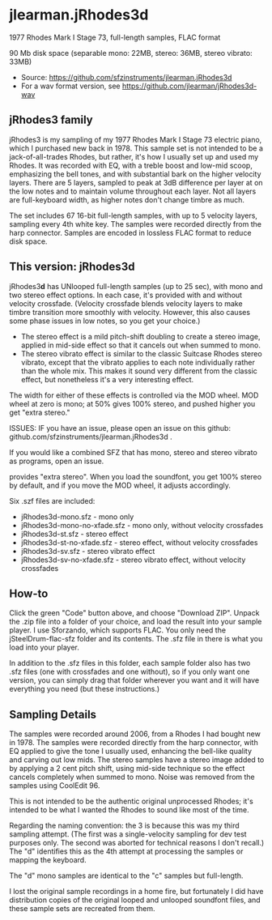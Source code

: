 # jlearman.jRhodes3d

1977 Rhodes Mark I Stage 73, full-length samples, FLAC format

90 Mb disk space (separable mono: 22MB, stereo: 36MB, stereo vibrato: 33MB)

- Source: https://github.com/sfzinstruments/jlearman.jRhodes3d
- For a wav format version, see https://github.com/jlearman/jRhodes3d-wav

## jRhodes3 family

jRhodes3 is my sampling of my 1977 Rhodes Mark I Stage 73 electric piano, which
I purchased new back in 1978. This sample set is not intended to be a jack-of-all-trades
Rhodes, but rather, it's how I usually set up and used my Rhodes. It was recorded with EQ,
with a treble boost and low-mid scoop, emphasizing the bell tones, and with
substantial bark on the higher velocity layers. There are 5 layers, sampled
to peak at 3dB difference per layer at on the low notes and to maintain volume
throughout each layer. Not all layers are full-keyboard width, as higher notes
don't change timbre as much.

The set includes 67 16-bit full-length samples, with up to 5 velocity layers,
sampling every 4th white key.
The samples were recorded directly from the harp connector.
Samples are encoded in lossless FLAC format to reduce disk space.

## This version: jRhodes3d

jRhodes3**d** has UNlooped full-length samples (up to 25 sec), with mono and two stereo
effect options.  In each case, it's provided with and without velocity crossfade.
(Velocity crossfade blends velocity layers to make timbre transition more smoothly
with velocity.  However, this also causes some phase issues in low notes, so you
get your choice.)

* The stereo effect is a mild pitch-shift doubling to create a stereo image, applied in mid-side effect so that it cancels out when summed to mono.
* The stereo vibrato effect is similar to the classic Suitcase Rhodes stereo vibrato, except that the vibrato applies to each note individually rather than the whole mix.  This makes it sound very different from the classic effect, but nonetheless it's a very interesting effect.

The width for either of these effects is controlled via the MOD wheel.
MOD wheel at zero is mono; at 50% gives 100% stereo, and pushed higher
you get "extra stereo."

ISSUES:
IF you have an issue, please open an issue on this github: github.com/sfzinstruments/jlearman.jRhodes3d .

If you would like a combined SFZ that has mono, stereo and stereo vibrato as programs, open an issue.


provides "extra stereo".  When you load the soundfont, you get 100%
stereo by default, and if you move the MOD wheel, it adjusts accordingly.

Six .szf files are included:
* jRhodes3d-mono.sfz - mono only
* jRhodes3d-mono-no-xfade.sfz - mono only, without velocity crossfades
* jRhodes3d-st.sfz - stereo effect
* jRhodes3d-st-no-xfade.sfz - stereo effect, without velocity crossfades
* jRhodes3d-sv.sfz - stereo vibrato effect
* jRhodes3d-sv-no-xfade.sfz - stereo vibrato effect, without velocity crossfades

## How-to

Click the green "Code" button above, and choose "Download ZIP". Unpack the .zip
file into a folder of your choice, and load the result into your sample player.  I use Sforzando,
which supports FLAC.  You only need the jSteelDrum-flac-sfz folder and its contents.
The .sfz file in there is what you load into your player.

In addition to the .sfz files in this folder, each sample folder also has
two .sfz files (one with crossfades and one without), so if you only want
one version, you can simply drag that folder wherever you want and it
will have everything you need (but these instructions.)

## Sampling Details

The samples were recorded around 2006, from a Rhodes I had bought
new in 1978.  The samples were recorded directly from the harp
connector, with EQ applied to give the tone I usually used, enhancing
the bell-like quality and carving out low mids.  The stereo samples have
a stereo image added to by applying a 2 cent pitch shift, using mid-side
technique so the effect cancels completely when summed to mono.
Noise was removed from the samples using CoolEdit 96.

This is not intended to be the authentic original unprocessed Rhodes;
it's intended to be what I wanted the Rhodes to sound like most of
the time.

Regarding the naming convention: the 3 is because this was my
third sampling attempt.  (The first was a single-velocity sampling
for dev test purposes only.  The second was aborted for technical
reasons I don't recall.)  The "d" identifies this as the 4th
attempt at processing the samples or mapping the keyboard.

The "d" mono samples are identical to the "c" samples but full-length.

I lost the original sample recordings in a home fire, but fortunately
I did have distribution copies of the original looped and unlooped
soundfont files, and these sample sets are recreated from them.
